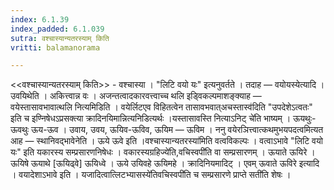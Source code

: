 ```yaml
---
index: 6.1.39
index_padded: 6.1.039
sutra: वश्चास्यान्यतरस्याम् किति
vritti: balamanorama

---
```

<<वश्चास्यान्यतरस्याम् किति>> - वश्चास्या । "लिटि वयो यः" इत्यनुवर्तते । तदाह — वयोयस्येत्यादि । उवयिथेति । अकित्त्वान्न वः । अजन्तत्वादकारवत्त्वाच्च थलि इड्विकल्पमाशङ्क्याह —  वयेस्तासावभावात्थलि नित्यमिडिति । वयेर्लिटएव विहितत्वेन तासावभवात्अचस्तास्व॑दिति "उपदेशेऽत्वतः" इति च इण्निषेधऽप्रसक्त्या क्रादिनयिमान्नित्यनिडित्यर्थः ।यस्तासावस्ति नित्याऽनिट् चे॑ति भाष्यम् । ऊयथुः- ऊवथुः ऊय-ऊव । उवाय, उवय, ऊयिव-ऊविव, ऊयिम — ऊविम । ननु वयेरञित्त्वात्कथमुभयपदत्वमित्यत आह —  स्थानिवद्भावेनेति । ऊये ऊवे इति ।वश्चास्यान्यतरस्या॑मिति वत्वविकल्पः । वत्वाऽभावे "लिटि वयो यः" इति यकारस्य सम्प्रसारणनिषेधः । वकारस्यग्रहिज्ये॑ति,वचिस्वपी॑ति वा सम्प्रसारणम् । ऊयाते ऊयिरे । ऊयिषे ऊयाथे [ऊयिढ्वे] ऊयिध्वे । ऊये उयिवहे ऊयिमहे । क्रादिनियमादिट् । एवम् ऊवाते ऊविरे इत्यादि । वयादेशाऽभावे इति । यजादित्वात्लिटभ्यासस्ये॑तिवचिस्वपी॑ति च सम्प्रसारणे प्राप्ते सती॑ति शेषः । 